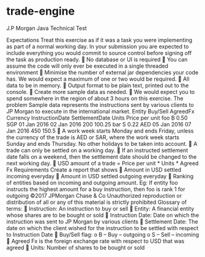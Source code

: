 # trade-engine

J.P Morgan Java Technical Test

Expectations
Treat this exercise as if it was a task you were implementing as part of a normal working day. In your
submission you are expected to include everything you would commit to source control before signing off the
task as production ready.
 No database or UI is required
 You can assume the code will only ever be executed in a single threaded environment
 Minimise the number of external jar dependencies your code has. We would expect a maximum of
one or two would be required.
 All data to be in memory.
 Output format to be plain text, printed out to the console.
 Create more sample data as needed.
 We would expect you to spend somewhere in the region of about 3 hours on this exercise.
The problem
Sample data represents the instructions sent by various clients to JP Morgan to execute in the international
market.
Entity Buy/Sell AgreedFx Currency InstructionDate SettlementDate Units Price per unit
foo B 0.50 SGP 01 Jan 2016 02 Jan 2016 200 100.25
bar S 0.22 AED 05 Jan 2016 07 Jan 2016 450 150.5
 A work week starts Monday and ends Friday, unless the currency of the trade is AED or SAR, where
the work week starts Sunday and ends Thursday. No other holidays to be taken into account.
 A trade can only be settled on a working day.
 If an instructed settlement date falls on a weekend, then the settlement date should be changed to
the next working day.
 USD amount of a trade = Price per unit * Units * Agreed Fx
Requirements
Create a report that shows
 Amount in USD settled incoming everyday
 Amount in USD settled outgoing everyday
 Ranking of entities based on incoming and outgoing amount. Eg: If entity foo instructs the highest
amount for a buy instruction, then foo is rank 1 for outgoing
©2017 JPMorgan Chase & Co Unauthorized reproduction or distribution of all or any of this material is strictly prohibited
Glossary of terms:
 Instruction: An instruction to buy or sell
 Entity: A financial entity whose shares are to be bought or sold
 Instruction Date: Date on which the instruction was sent to JP Morgan by various clients
 Settlement Date: The date on which the client wished for the instruction to be settled with respect
to Instruction Date
 Buy/Sell flag:
o B – Buy – outgoing
o S – Sell – incoming
 Agreed Fx is the foreign exchange rate with respect to USD that was agreed
 Units: Number of shares to be bought or sold